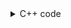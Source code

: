 <details><summary>C++ code</summary>

![](../../../assets/flattening-a-linked-list.png)

</details>
